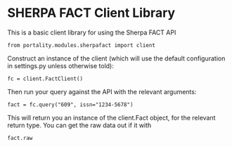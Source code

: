 # SHERPA FACT Client Library

This is a basic client library for using the Sherpa FACT API

    from portality.modules.sherpafact import client

Construct an instance of the client (which will use the default configuration in settings.py unless otherwise told):

    fc = client.FactClient()

Then run your query against the API with the relevant arguments:

    fact = fc.query("609", issn="1234-5678")

This will return you an instance of the client.Fact object, for the relevant return type.  You can get the raw
data out if it with

    fact.raw
